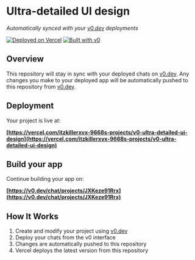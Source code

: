# Ultra-detailed UI design

*Automatically synced with your [v0.dev](https://v0.dev) deployments*

[![Deployed on Vercel](https://img.shields.io/badge/Deployed%20on-Vercel-black?style=for-the-badge&logo=vercel)](https://vercel.com/itzkillerxvx-9668s-projects/v0-ultra-detailed-ui-design)
[![Built with v0](https://img.shields.io/badge/Built%20with-v0.dev-black?style=for-the-badge)](https://v0.dev/chat/projects/JXKeze91Rrx)

## Overview

This repository will stay in sync with your deployed chats on [v0.dev](https://v0.dev).
Any changes you make to your deployed app will be automatically pushed to this repository from [v0.dev](https://v0.dev).

## Deployment

Your project is live at:

**[https://vercel.com/itzkillerxvx-9668s-projects/v0-ultra-detailed-ui-design](https://vercel.com/itzkillerxvx-9668s-projects/v0-ultra-detailed-ui-design)**

## Build your app

Continue building your app on:

**[https://v0.dev/chat/projects/JXKeze91Rrx](https://v0.dev/chat/projects/JXKeze91Rrx)**

## How It Works

1. Create and modify your project using [v0.dev](https://v0.dev)
2. Deploy your chats from the v0 interface
3. Changes are automatically pushed to this repository
4. Vercel deploys the latest version from this repository
